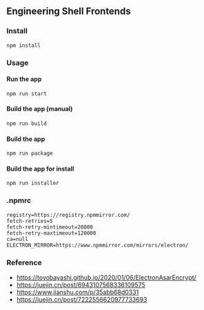 ## Engineering Shell Frontends

### Install

```
npm install
```

### Usage

#### Run the app

```
npm run start
```

#### Build the app (manual)

```
npm run build
```

#### Build the app

```
npm run package
```

#### Build the app for install

```
npm run installer
```

### .npmrc

```
registry=https://registry.npmmirror.com/
fetch-retries=5
fetch-retry-mintimeout=20000
fetch-retry-maxtimeout=120000
ca=null
ELECTRON_MIRROR=https://www.npmmirror.com/mirrors/electron/
```

### Reference 

* https://toyobayashi.github.io/2020/01/06/ElectronAsarEncrypt/
* https://juejin.cn/post/6943107568336109575
* https://www.jianshu.com/p/35abb68d0331
* https://juejin.cn/post/7222556620977733693




